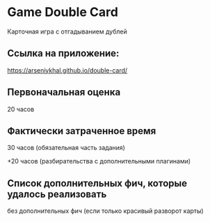 # Game Double Card

Карточная игра с отгадыванием дублей

## Ссылка на приложение:

https://arseniykhal.github.io/double-card/

## Первоначальная оценка

20 часов

## Фактически затраченное время

30 часов (обязательная часть задания)

+20 часов (разбирательства с дополнительными плагинами)

## Список дополнительных фич, которые удалось реализовать

без дополнительных фич (если только красивый разворот карты)
